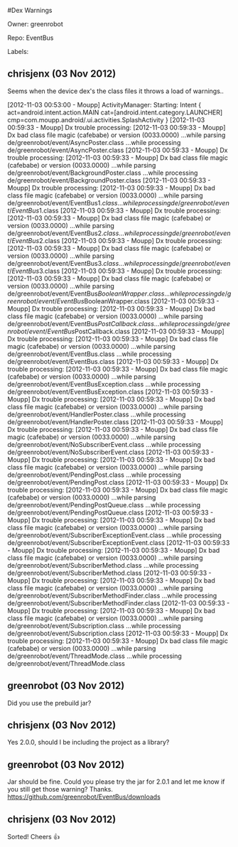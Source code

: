 #Dex Warnings

Owner: greenrobot

Repo: EventBus

Labels: 

## chrisjenx (03 Nov 2012)

Seems when the device dex's the class files it throws a load of warnings..

[2012-11-03 00:53:00 - Moupp] ActivityManager: Starting: Intent { act=android.intent.action.MAIN cat=[android.intent.category.LAUNCHER] cmp=com.moupp.android/.ui.activities.SplashActivity }
[2012-11-03 00:59:33 - Moupp] Dx 
trouble processing:
[2012-11-03 00:59:33 - Moupp] Dx bad class file magic (cafebabe) or version (0033.0000)
...while parsing de/greenrobot/event/AsyncPoster.class
...while processing de/greenrobot/event/AsyncPoster.class
[2012-11-03 00:59:33 - Moupp] Dx 
trouble processing:
[2012-11-03 00:59:33 - Moupp] Dx bad class file magic (cafebabe) or version (0033.0000)
...while parsing de/greenrobot/event/BackgroundPoster.class
...while processing de/greenrobot/event/BackgroundPoster.class
[2012-11-03 00:59:33 - Moupp] Dx 
trouble processing:
[2012-11-03 00:59:33 - Moupp] Dx bad class file magic (cafebabe) or version (0033.0000)
...while parsing de/greenrobot/event/EventBus$1.class
...while processing de/greenrobot/event/EventBus$1.class
[2012-11-03 00:59:33 - Moupp] Dx 
trouble processing:
[2012-11-03 00:59:33 - Moupp] Dx bad class file magic (cafebabe) or version (0033.0000)
...while parsing de/greenrobot/event/EventBus$2.class
...while processing de/greenrobot/event/EventBus$2.class
[2012-11-03 00:59:33 - Moupp] Dx 
trouble processing:
[2012-11-03 00:59:33 - Moupp] Dx bad class file magic (cafebabe) or version (0033.0000)
...while parsing de/greenrobot/event/EventBus$3.class
...while processing de/greenrobot/event/EventBus$3.class
[2012-11-03 00:59:33 - Moupp] Dx 
trouble processing:
[2012-11-03 00:59:33 - Moupp] Dx bad class file magic (cafebabe) or version (0033.0000)
...while parsing de/greenrobot/event/EventBus$BooleanWrapper.class
...while processing de/greenrobot/event/EventBus$BooleanWrapper.class
[2012-11-03 00:59:33 - Moupp] Dx 
trouble processing:
[2012-11-03 00:59:33 - Moupp] Dx bad class file magic (cafebabe) or version (0033.0000)
...while parsing de/greenrobot/event/EventBus$PostCallback.class
...while processing de/greenrobot/event/EventBus$PostCallback.class
[2012-11-03 00:59:33 - Moupp] Dx 
trouble processing:
[2012-11-03 00:59:33 - Moupp] Dx bad class file magic (cafebabe) or version (0033.0000)
...while parsing de/greenrobot/event/EventBus.class
...while processing de/greenrobot/event/EventBus.class
[2012-11-03 00:59:33 - Moupp] Dx 
trouble processing:
[2012-11-03 00:59:33 - Moupp] Dx bad class file magic (cafebabe) or version (0033.0000)
...while parsing de/greenrobot/event/EventBusException.class
...while processing de/greenrobot/event/EventBusException.class
[2012-11-03 00:59:33 - Moupp] Dx 
trouble processing:
[2012-11-03 00:59:33 - Moupp] Dx bad class file magic (cafebabe) or version (0033.0000)
...while parsing de/greenrobot/event/HandlerPoster.class
...while processing de/greenrobot/event/HandlerPoster.class
[2012-11-03 00:59:33 - Moupp] Dx 
trouble processing:
[2012-11-03 00:59:33 - Moupp] Dx bad class file magic (cafebabe) or version (0033.0000)
...while parsing de/greenrobot/event/NoSubscriberEvent.class
...while processing de/greenrobot/event/NoSubscriberEvent.class
[2012-11-03 00:59:33 - Moupp] Dx 
trouble processing:
[2012-11-03 00:59:33 - Moupp] Dx bad class file magic (cafebabe) or version (0033.0000)
...while parsing de/greenrobot/event/PendingPost.class
...while processing de/greenrobot/event/PendingPost.class
[2012-11-03 00:59:33 - Moupp] Dx 
trouble processing:
[2012-11-03 00:59:33 - Moupp] Dx bad class file magic (cafebabe) or version (0033.0000)
...while parsing de/greenrobot/event/PendingPostQueue.class
...while processing de/greenrobot/event/PendingPostQueue.class
[2012-11-03 00:59:33 - Moupp] Dx 
trouble processing:
[2012-11-03 00:59:33 - Moupp] Dx bad class file magic (cafebabe) or version (0033.0000)
...while parsing de/greenrobot/event/SubscriberExceptionEvent.class
...while processing de/greenrobot/event/SubscriberExceptionEvent.class
[2012-11-03 00:59:33 - Moupp] Dx 
trouble processing:
[2012-11-03 00:59:33 - Moupp] Dx bad class file magic (cafebabe) or version (0033.0000)
...while parsing de/greenrobot/event/SubscriberMethod.class
...while processing de/greenrobot/event/SubscriberMethod.class
[2012-11-03 00:59:33 - Moupp] Dx 
trouble processing:
[2012-11-03 00:59:33 - Moupp] Dx bad class file magic (cafebabe) or version (0033.0000)
...while parsing de/greenrobot/event/SubscriberMethodFinder.class
...while processing de/greenrobot/event/SubscriberMethodFinder.class
[2012-11-03 00:59:33 - Moupp] Dx 
trouble processing:
[2012-11-03 00:59:33 - Moupp] Dx bad class file magic (cafebabe) or version (0033.0000)
...while parsing de/greenrobot/event/Subscription.class
...while processing de/greenrobot/event/Subscription.class
[2012-11-03 00:59:33 - Moupp] Dx 
trouble processing:
[2012-11-03 00:59:33 - Moupp] Dx bad class file magic (cafebabe) or version (0033.0000)
...while parsing de/greenrobot/event/ThreadMode.class
...while processing de/greenrobot/event/ThreadMode.class


## greenrobot (03 Nov 2012)

Did you use the prebuild jar?


## chrisjenx (03 Nov 2012)

Yes 2.0.0, should I be including the project as a library?


## greenrobot (03 Nov 2012)

Jar should be fine. Could you please try the jar for 2.0.1 and let me know if you still get those warning? Thanks. https://github.com/greenrobot/EventBus/downloads


## chrisjenx (03 Nov 2012)

Sorted! Cheers :+1: 


